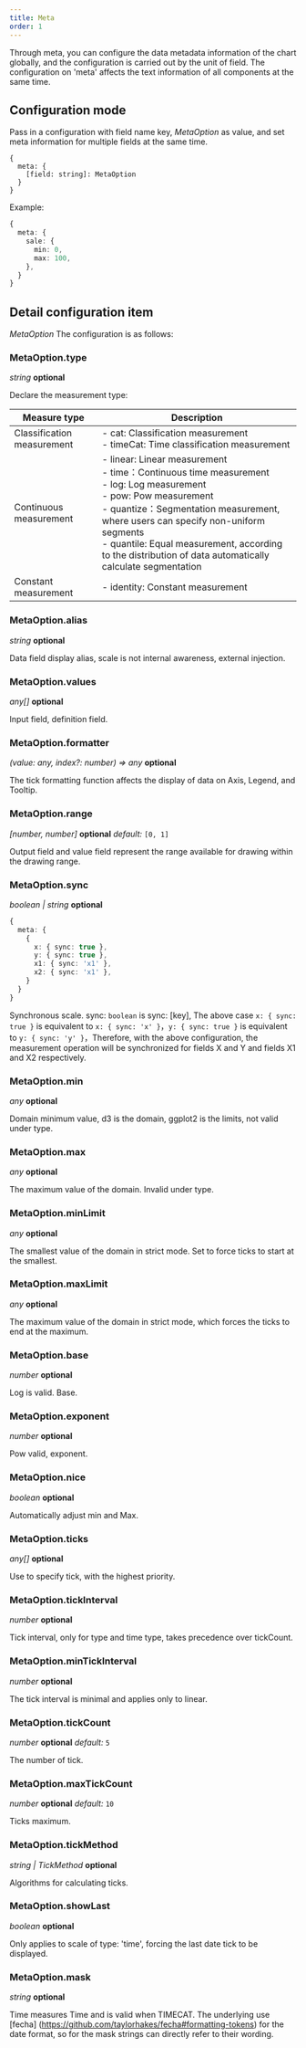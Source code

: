 ```yaml
---
title: Meta
order: 1
---
```


Through meta, you can configure the data metadata information of the chart globally, and the configuration is carried out by the unit of field. The configuration on 'meta' affects the text information of all components at the same time.

## Configuration mode

Pass in a configuration with field name key, _MetaOption_ as value, and set meta information for multiple fields at the same time.

```sign
{
  meta: {
    [field: string]: MetaOption
  }
}
```

Example:

```ts
{
  meta: {
    sale: {
      min: 0,
      max: 100,
    },
  }
}
```

## Detail configuration item

_MetaOption_ The configuration is as follows:

### MetaOption.type

<description> _string_ **optional**</description>

Declare the measurement type:

| Measure type               | Description                                                                                                                                                                                                                                                                                                                                          |
| -------------------------- | ---------------------------------------------------------------------------------------------------------------------------------------------------------------------------------------------------------------------------------------------------------------------------------------------------------------------------------------------------- |
| Classification measurement | - cat: Classification measurement <br /> - timeCat: Time classification measurement                                                                                                                                                                                                                                                                  |
| Continuous measurement     | - linear: Linear measurement <br /> - time：Continuous time measurement <br /> - log: Log measurement <br /> - pow: Pow measurement<br /> - quantize：Segmentation measurement, where users can specify non-uniform segments <br /> - quantile: Equal measurement, according to the distribution of data automatically calculate segmentation <br /> |
| Constant measurement       | - identity: Constant measurement                                                                                                                                                                                                                                                                                                                     |

### MetaOption.alias

<description> _string_ **optional**</description>

Data field display alias, scale is not internal awareness, external injection.

### MetaOption.values

<description> _any[]_ **optional**</description>

Input field, definition field.

### MetaOption.formatter

<description> _(value: any, index?: number) => any_ **optional**</description>

The tick formatting function affects the display of data on Axis, Legend, and Tooltip.

### MetaOption.range

<description> _[number, number]_ **optional** _default:_ `[0, 1]`</description>

Output field and value field represent the range available for drawing within the drawing range.

### MetaOption.sync

<description> _boolean | string_ **optional**</description>

```ts
{
  meta: {
    {
      x: { sync: true },
      y: { sync: true },
      x1: { sync: 'x1' },
      x2: { sync: 'x1' },
    }
  }
}
```

Synchronous scale. sync: `boolean` is sync: \[key\], The above case `x: { sync: true }` is equivalent to `x: { sync: 'x' }`，`y: { sync: true }` is equivalent to `y: { sync: 'y' }`，Therefore, with the above configuration, the measurement operation will be synchronized for fields X and Y and fields X1 and X2 respectively.

### MetaOption.min

<description> _any_ **optional**</description>

Domain minimum value, d3 is the domain, ggplot2 is the limits, not valid under type.

### MetaOption.max

<description> _any_ **optional**</description>

The maximum value of the domain. Invalid under type.

### MetaOption.minLimit

<description> _any_ **optional**</description>

The smallest value of the domain in strict mode. Set to force ticks to start at the smallest.

### MetaOption.maxLimit

<description> _any_ **optional**</description>

The maximum value of the domain in strict mode, which forces the ticks to end at the maximum.

### MetaOption.base

<description> _number_ **optional**</description>

Log is valid. Base.

### MetaOption.exponent

<description> _number_ **optional**</description>

Pow valid, exponent.

### MetaOption.nice

<description> _boolean_ **optional**</description>

Automatically adjust min and Max.

### MetaOption.ticks

<description> _any[]_ **optional**</description>

Use to specify tick, with the highest priority.

### MetaOption.tickInterval

<description> _number_ **optional**</description>

Tick interval, only for type and time type, takes precedence over tickCount.

### MetaOption.minTickInterval

<description> _number_ **optional**</description>

The tick interval is minimal and applies only to linear.

### MetaOption.tickCount

<description> _number_ **optional** _default:_ `5`</description>

The number of tick.

### MetaOption.maxTickCount

<description> _number_ **optional** _default:_ `10`</description>

Ticks maximum.

### MetaOption.tickMethod

<description> _string | TickMethod_ **optional**</description>

Algorithms for calculating ticks.

### MetaOption.showLast

<description> _boolean_ **optional**</description>

Only applies to scale of type: 'time', forcing the last date tick to be displayed.

### MetaOption.mask

<description> _string_ **optional**</description>

Time measures Time and is valid when TIMECAT. The underlying use [fecha] (https://github.com/taylorhakes/fecha#formatting-tokens) for the date format, so for the mask strings can directly refer to their wording.
